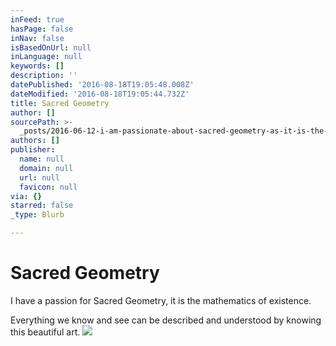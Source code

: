 ```yaml
---
inFeed: true
hasPage: false
inNav: false
isBasedOnUrl: null
inLanguage: null
keywords: []
description: ''
datePublished: '2016-08-18T19:05:48.008Z'
dateModified: '2016-08-18T19:05:44.732Z'
title: Sacred Geometry
author: []
sourcePath: >-
  _posts/2016-06-12-i-am-passionate-about-sacred-geometry-as-it-is-the-mathemati.md
authors: []
publisher:
  name: null
  domain: null
  url: null
  favicon: null
via: {}
starred: false
_type: Blurb

---
```

# Sacred Geometry

I have a passion for Sacred Geometry, it is the mathematics of existence.

Everything we know and see can be described and understood by knowing this beautiful art.
![](https://the-grid-user-content.s3-us-west-2.amazonaws.com/2afba572-996f-4ecf-8e8b-c208e429efe3.jpg)